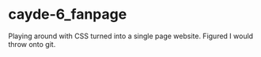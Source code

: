 # cayde-6_fanpage
Playing around with CSS turned into a single page website. Figured I would throw onto git.
